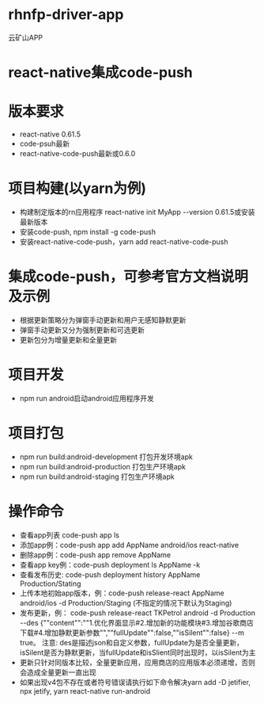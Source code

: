 # rhnfp-driver-app

云矿山APP

# react-native集成code-push
# 版本要求

  - react-native 0.61.5
  - code-psuh最新
  - react-native-code-push最新或0.6.0

# 项目构建(以yarn为例)

  - 构建制定版本的rn应用程序  react-native init MyApp --version 0.61.5或安装最新版本
  - 安装code-push, npm install -g code-push
  - 安装react-native-code-push，yarn add react-native-code-push


# 集成code-push，可参考官方文档说明及示例
  - 根据更新策略分为弹窗手动更新和用户无感知静默更新
  - 弹窗手动更新又分为强制更新和可选更新
  - 更新包分为增量更新和全量更新

# 项目开发
  - npm run android启动android应用程序开发

# 项目打包
  - npm run build:android-development 打包开发环境apk
  - npm run build:android-production 打包生产环境apk
  - npm run build:android-staging 打包生产环境apk

# 操作命令
  - 查看app列表 code-push app ls
  - 添加app例：code-push app add AppName android/ios react-native
  - 删除app例：code-push app remove AppName 
  - 查看app key例：code-push deployment ls AppName -k
  - 查看发布历史: code-push deployment history AppName Production/Stating
  - 上传本地初始app版本，例：code-push release-react AppName android/ios -d Production/Staging (不指定的情况下默认为Staging)
  - 发布更新，例： code-push release-react TKPetrol android -d Production --des {\""content\"":\""1.优化界面显示#2.增加新的功能模块#3.增加谷歌商店下载#4.增加静默更新参数\"",\""fullUpdate\"":false,\""isSilent\"":false} --m true。 注意: des是描述json和自定义参数，fullUpdate为是否全量更新，isSilent是否为静默更新，当fullUpdate和isSlient同时出现时，以isSilent为主
  - 更新只针对同版本比较，全量更新应用，应用商店的应用版本必须递增，否则会造成全量更新一直出现
  - 如果出现v4包不存在或者符号错误请执行如下命令解决yarn add -D jetifier, npx jetify, yarn react-native run-android